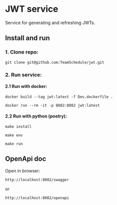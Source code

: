 # JWT service

Service for generating and refreshing JWTs.


## Install and run 

### 1. Clone repo:

```shell
git clone git@github.com:TeamSchedule/jwt.git
```

### 2. Run service:

#### 2.1 Run with docker:<br/>

```shell
docker build --tag jwt:latest -f Dev.dockerfile .
```

```shell
docker run --rm -it -p 8082:8082 jwt:latest
```

#### 2.2 Run with python (poetry):<br/>
```shell
make install
```

```shell
make env
```

```shell
make run
```

## OpenApi doc
Open in browser:

`http://localhost:8082/swagger`

or

`http://localhost:8082/openapi`
